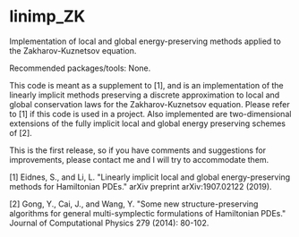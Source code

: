 # linimp_ZK
Implementation of local and global energy-preserving methods applied to the Zakharov-Kuznetsov equation.

Recommended packages/tools: None.

This code is meant as a supplement to [1], and is an implementation of the linearly implicit methods preserving a discrete approximation to local and global conservation laws for the Zakharov-Kuznetsov equation. Please refer to [1] if this code is used in a project. Also implemented are two-dimensional extensions of the fully implicit local and global energy preserving schemes of [2].

This is the first release, so if you have comments and suggestions for improvements, please contact me and I will try to accommodate them.

[1] Eidnes, S., and Li, L. "Linearly implicit local and global energy-preserving methods for Hamiltonian PDEs." arXiv preprint arXiv:1907.02122 (2019).

[2] Gong, Y., Cai, J., and Wang, Y. "Some new structure-preserving algorithms for general multi-symplectic formulations of Hamiltonian PDEs." Journal of Computational Physics 279 (2014): 80-102.
